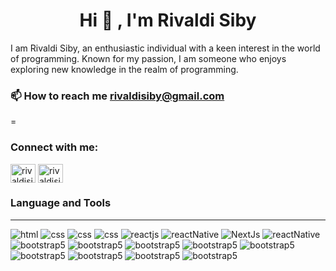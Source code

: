 <h1 style="text-align:center">Hi 👋 , I'm Rivaldi Siby </h1>

<p>
I am Rivaldi Siby, an enthusiastic individual with a keen interest in the world of programming. Known for my passion, I am someone who enjoys exploring new knowledge in the realm of programming.
</p>

### 📫 How to reach me rivaldisiby@gmail.com

=

### Connect with me:

<a href="https://www.linkedin.com/in/rivaldi-christovel-siby/" rel="nofollow"><img align="center" src="https://camo.githubusercontent.com/a12f97e0370c6c839fe198521c5536f0fb2ea4ec9005247525f5f3c2f2e91e7e/68747470733a2f2f63646e2e6a7364656c6976722e6e65742f6e706d2f73696d706c652d69636f6e7340332e302e312f69636f6e732f6c696e6b6564696e2e737667" alt="rivaldisiby" height="30" width="40" data-canonical-src="https://cdn.jsdelivr.net/npm/simple-icons@3.0.1/icons/linkedin.svg" style="max-width: 100%;"></a>
<a href="https://www.instagram.com/christ_siby/" rel="nofollow"><img align="center" src="https://camo.githubusercontent.com/db2eb24936dfefde18969b07126b3a2d70fec0c9679e5cf4a47c91382cf9fa7c/68747470733a2f2f63646e2e6a7364656c6976722e6e65742f6e706d2f73696d706c652d69636f6e7340332e302e312f69636f6e732f696e7374616772616d2e737667" alt="rivaldisiby" height="30" width="40" data-canonical-src="https://cdn.jsdelivr.net/npm/simple-icons@3.0.1/icons/linkedin.svg" style="max-width: 100%;"></a>

### Language and Tools

<hr>

![html](https://img.shields.io/badge/html-5-blue)
![css](https://img.shields.io/badge/css-3-green)
![css](https://img.shields.io/badge/Node-Js-green)
![css](https://img.shields.io/badge/Typescript-blue)
![reactjs](https://img.shields.io/badge/React%20-Js-blue)
![reactNative](https://img.shields.io/badge/React%20-Native-black)
![NextJs](https://img.shields.io/badge/Next%20-js-white)
![reactNative](https://img.shields.io/badge/Expo%20-black)
![bootstrap5](https://img.shields.io/badge/Bootstrap-purple)
![bootstrap5](https://img.shields.io/badge/Tailwind-css-purple)
![bootstrap5](https://img.shields.io/badge/Express%20-js-green)
![bootstrap5](https://img.shields.io/badge/Php-blue)
![bootstrap5](https://img.shields.io/badge/Laravel-red)
![bootstrap5](https://img.shields.io/badge/Codeigniter%20-4-red)
![bootstrap5](https://img.shields.io/badge/Mysql-yellow)
![bootstrap5](https://img.shields.io/badge/Postgre-sql-blue)
![bootstrap5](https://img.shields.io/badge/Firebase-red)

<!--
**RivaldiSiby/RivaldiSiby** is a ✨ _special_ ✨ repository because its `README.md` (this file) appears on your GitHub profile.

Here are some ideas to get you started:

- 🔭 I’m currently working on ...
- 🌱 I’m currently learning ...
- 👯 I’m looking to collaborate on ...
- 🤔 I’m looking for help with ...
- 💬 Ask me about ...
- 📫 How to reach me: ...
- 😄 Pronouns: ...
- ⚡ Fun fact: ...
-->
